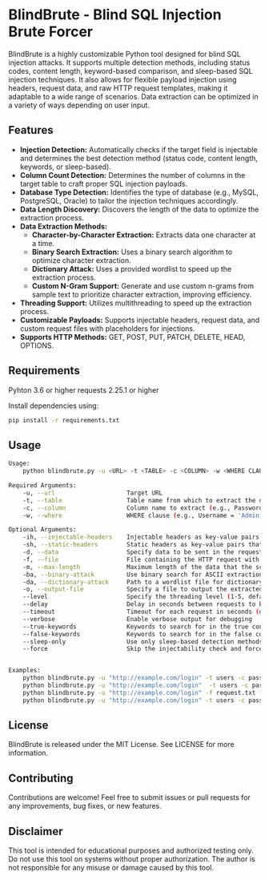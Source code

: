 # BlindBrute - Blind SQL Injection Brute Forcer

BlindBrute is a highly customizable Python tool designed for blind SQL injection attacks. It supports multiple detection methods, including status codes, content length, keyword-based comparison, and sleep-based SQL injection techniques. It also allows for flexible payload injection using headers, request data, and raw HTTP request templates, making it adaptable to a wide range of scenarios. Data extraction can be optimized in a variety of ways depending on user input. 

## Features
 - **Injection Detection:** Automatically checks if the target field is injectable and determines the best detection method (status code, content length, keywords, or sleep-based).
 - **Column Count Detection:** Determines the number of columns in the target table to craft proper SQL injection payloads.
 - **Database Type Detection:** Identifies the type of database (e.g., MySQL, PostgreSQL, Oracle) to tailor the injection techniques accordingly.
 - **Data Length Discovery:** Discovers the length of the data to optimize the extraction process.
 - **Data Extraction Methods:**
    - **Character-by-Character Extraction:** Extracts data one character at a time.
    - **Binary Search Extraction:** Uses a binary search algorithm to optimize character extraction.
    - **Dictionary Attack:** Uses a provided wordlist to speed up the extraction process.
    - **Custom N-Gram Support:** Generate and use custom n-grams from sample text to prioritize character extraction, improving efficiency.
 - **Threading Support:** Utilizes multithreading to speed up the extraction process.
 - **Customizable Payloads:** Supports injectable headers, request data, and custom request files with placeholders for injections.
 - **Supports HTTP Methods:** GET, POST, PUT, PATCH, DELETE, HEAD, OPTIONS.

## Requirements

Pyhton 3.6 or higher
requests 2.25.1 or higher

Install dependencies using:

```bash
pip install -r requirements.txt
```

## Usage

```bash
Usage:
    python blindbrute.py -u <URL> -t <TABLE> -c <COLUMN> -w <WHERE CLAUSE> [options]

Required Arguments:
    -u, --url                    Target URL
    -t, --table                  Table name from which to extract the data
    -c, --column                 Column name to extract (e.g., Password)
    -w, --where                  WHERE clause (e.g., Username = 'Administrator')

Optional Arguments:
    -ih, --injectable-headers    Injectable headers as key-value pairs (e.g., -ih Referer http://example.com)
    -sh, --static-headers        Static headers as key-value pairs that do not contain payloads (e.g., -sh Session_ID abcdefg12345)
    -d, --data                   Specify data to be sent in the request body. Changes request type to POST.
    -f, --file                   File containing the HTTP request with 'INJECT' placeholder for payloads
    -m, --max-length             Maximum length of the data that the script will look for (default: 1000)
    -ba, --binary-attack         Use binary search for ASCII extraction
    -da, --dictionary-attack     Path to a wordlist file for dictionary-based extraction
    -o, --output-file            Specify a file to output the extracted data
    --level                      Specify the threading level (1-5, default: 2)
    --delay                      Delay in seconds between requests to bypass rate limiting
    --timeout                    Timeout for each request in seconds (default: 10)
    --verbose                    Enable verbose output for debugging
    --true-keywords              Keywords to search for in the true condition response (e.g., 'Welcome', 'Success')
    --false-keywords             Keywords to search for in the false condition response (e.g., 'Error', 'Invalid')
    --sleep-only                 Use only sleep-based detection methods
    --force                      Skip the injectability check and force a detection method (status, content, keyword, or sleep)


Examples:
    python blindbrute.py -u "http://example.com/login" -t users -c password -w "username='admin'"
    python blindbrute.py -u "http://example.com/login"  -t users -c password -w "username='admin' -ih Cookie 'SESSION=abc123'"
    python blindbrute.py -u "http://example.com/login" -f request.txt -t users -c password -w "username='admin'" --binary-attack
    python blindbrute.py -u "http://example.com/login" -t users -c password -w "username='admin'" --force status --dictionary-attack --level 5
```

## License

BlindBrute is released under the MIT License. See LICENSE for more information.

## Contributing

Contributions are welcome! Feel free to submit issues or pull requests for any improvements, bug fixes, or new features.

## Disclaimer
This tool is intended for educational purposes and authorized testing only. Do not use this tool on systems without proper authorization. The author is not responsible for any misuse or damage caused by this tool.
